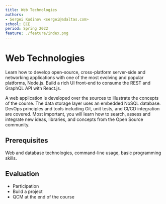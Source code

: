 ```yaml
---
title: Web Technologies
authors:
- Sergei Kudinov <sergei@adaltas.com>
school: ECE
period: Spring 2022
feature: ./feature/index.png
---
```


# Web Technologies

Learn how to develop open-source, cross-platform server-side and networking applications with one of the most evolving and popular platforms, Node.js. Build a rich UI front-end to consume the REST and GraphQL API with React.js.

A web application is developed over the sources to illustrate the concepts of the course. The data storage layer uses an embedded NoSQL database. DevOps principles and tools including Git, unit tests, and CI/CD integration are covered. Most important, you will learn how to search, assess and integrate new ideas, libraries, and concepts from the Open Source community.

## Prerequisites

Web and database technologies, command-line usage, basic programming skills.

## Evaluation

* Participation
* Build a project
* QCM at the end of the course
